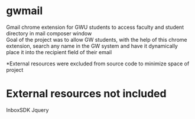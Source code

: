 # gwmail
Gmail chrome extension for GWU students to access faculty and student directory in mail composer window  
Goal of the project was to allow GW students, with the help of this chrome extension, search any name in the GW system and have it  dynamically place it into the recipient field of their email

*External resources were excluded from source code to minimize space of project
# External resources not included
InboxSDK
Jquery
